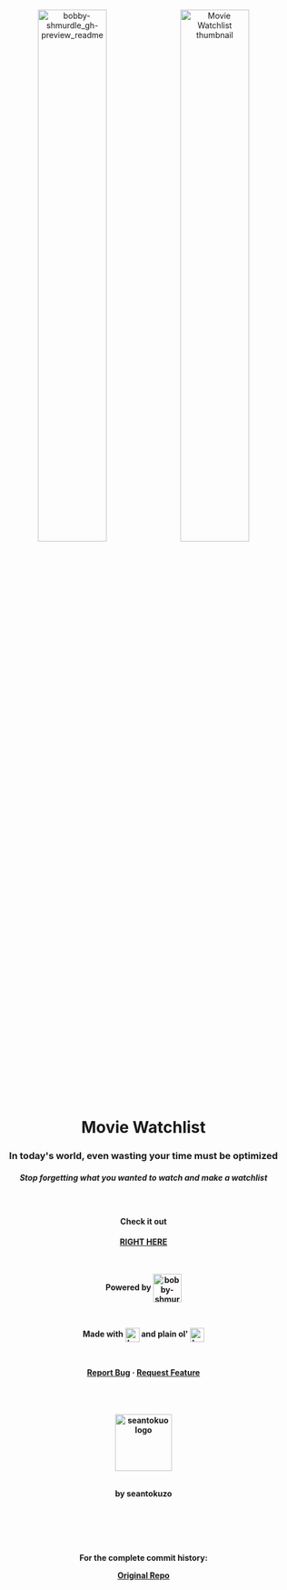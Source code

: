 <div align="center">
<br>
<p align="center">
  <img align="center" width="49%" margin="20px" alt="bobby-shmurdle_gh-preview_readme" src="https://seantokuzo-bucket.s3.us-west-1.amazonaws.com/portfolio-img/project-images/movie-watchlist_readme-img1.png">
  <img align="center" width="49%" alt="Movie Watchlist thumbnail" src="https://seantokuzo-bucket.s3.us-west-1.amazonaws.com/portfolio-img/project-images/movie-watchlist_readme-img2.png">
</p>
<h1 align="center">Movie Watchlist</h1>
<h3 align="center">In today's world, even wasting your time must be optimized</h3>
<h5 align="center">Stop forgetting what you wanted to watch and make a watchlist</h5>
<br>
<h4>Check it out<h4>
<a href="https://shmovie-watchlist.netlify.app">
RIGHT HERE
<!-- <svg xmlns="http://www.w3.org/2000/svg" fill="#58A6FF" width="50px" viewBox="0 0 448 512"><path d="M256 64C256 46.33 270.3 32 288 32H415.1C415.1 32 415.1 32 415.1 32C420.3 32 424.5 32.86 428.2 34.43C431.1 35.98 435.5 38.27 438.6 41.3C438.6 41.35 438.6 41.4 438.7 41.44C444.9 47.66 447.1 55.78 448 63.9C448 63.94 448 63.97 448 64V192C448 209.7 433.7 224 416 224C398.3 224 384 209.7 384 192V141.3L214.6 310.6C202.1 323.1 181.9 323.1 169.4 310.6C156.9 298.1 156.9 277.9 169.4 265.4L338.7 96H288C270.3 96 256 81.67 256 64V64zM0 128C0 92.65 28.65 64 64 64H160C177.7 64 192 78.33 192 96C192 113.7 177.7 128 160 128H64V416H352V320C352 302.3 366.3 288 384 288C401.7 288 416 302.3 416 320V416C416 451.3 387.3 480 352 480H64C28.65 480 0 451.3 0 416V128z"/></svg> -->
</a>
<br>
<br>
<br>
<p align=center>Powered by 
  <img align="center" width="50px" alt="bobby-shmurdle_gh-preview_readme" src="https://www.themoviedb.org/assets/2/v4/logos/v2/blue_square_1-5bdc75aaebeb75dc7ae79426ddd9be3b2be1e342510f8202baf6bffa71d7f5c4.svg">
</p>
<br>
<p align=center>Made with
  <img align="center" width="25px" alt="bobby-shmurdle_gh-preview_readme" src="https://seantokuzo-bucket.s3.us-west-1.amazonaws.com/portfolio-img/stack-icons/react-icon.svg">
 and plain ol'
  <img align="center" width="25px" alt="bobby-shmurdle_gh-preview_readme" src="https://seantokuzo-bucket.s3.us-west-1.amazonaws.com/portfolio-img/stack-icons/css3-icon.svg">
 </p>
<br>
  <p align="center">
    <a href="https://github.com/seantokuzo/shmovie-watchlist/issues">Report Bug</a>
    ·
    <a href="https://github.com/seantokuzo/shmovie-watchlist/issues">Request Feature</a>
  </p>
  <br>
  <br>
  <br>
  <img align="center" width="100px" alt="seantokuo logo" src="https://seantokuzo-bucket.s3.us-west-1.amazonaws.com/fav-icons/seantokuzo-logo-purp.png">
  <br>
  <br>
  <p>by seantokuzo</p>
  <br>
  <br>
  <br>
  <br>
  <p align="center">For the complete commit history:</p>
    <a href="https://github.com/seantokuzo/MovieWatchlist">Original Repo</a>
</div>
